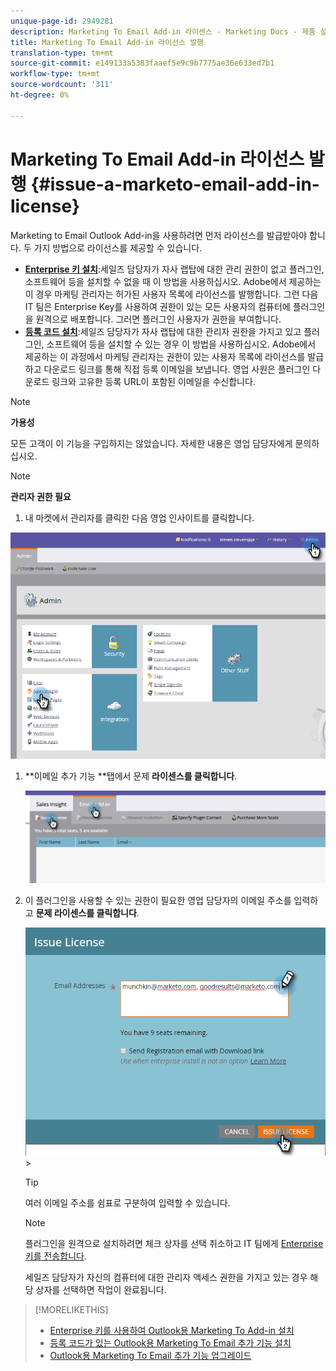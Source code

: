 ```yaml
---
unique-page-id: 2949281
description: Marketing To Email Add-in 라이센스 - Marketing Docs - 제품 설명서 문제
title: Marketing To Email Add-in 라이선스 발행
translation-type: tm+mt
source-git-commit: e149133a5383faaef5e9c9b7775ae36e633ed7b1
workflow-type: tm+mt
source-wordcount: '311'
ht-degree: 0%

---
```



# Marketing To Email Add-in 라이선스 발행 {#issue-a-marketo-email-add-in-license}

Marketing to Email Outlook Add-in을 사용하려면 먼저 라이선스를 발급받아야 합니다. 두 가지 방법으로 라이선스를 제공할 수 있습니다.

* **[Enterprise 키 설치](install-the-marketo-add-in-for-outlook-with-an-enterprise-key.md)**:세일즈 담당자가 자사 랩탑에 대한 관리 권한이 없고 플러그인, 소프트웨어 등을 설치할 수 없을 때 이 방법을 사용하십시오. Adobe에서 제공하는 이 경우 마케팅 관리자는 허가된 사용자 목록에 라이선스를 발행합니다. 그런 다음 IT 팀은 Enterprise Key를 사용하여 권한이 있는 모든 사용자의 컴퓨터에 플러그인을 원격으로 배포합니다. 그러면 플러그인 사용자가 권한을 부여합니다.
* **[등록 코드 설치](install-the-marketo-email-add-in-for-outlook-with-a-registration-code.md)**:세일즈 담당자가 자사 랩탑에 대한 관리자 권한을 가지고 있고 플러그인, 소프트웨어 등을 설치할 수 있는 경우 이 방법을 사용하십시오. Adobe에서 제공하는 이 과정에서 마케팅 관리자는 권한이 있는 사용자 목록에 라이선스를 발급하고 다운로드 링크를 통해 직접 등록 이메일을 보냅니다. 영업 사원은 플러그인 다운로드 링크와 고유한 등록 URL이 포함된 이메일을 수신합니다.

>[!NOTE]
>
>**가용성**
>
>모든 고객이 이 기능을 구입하지는 않았습니다. 자세한 내용은 영업 담당자에게 문의하십시오.

>[!NOTE]
>
>**관리자 권한 필요**

1. 내 마켓에서 관리자를 클릭한 다음 영업 인사이트를 클릭합니다.

![](assets/image2015-7-20-17-3a48-3a17.png)

1. **이메일 추가 기능 **탭에서 문제 **라이센스를 클릭합니다**.

   ![](assets/image2016-7-22-10-3a20-3a15.png)

1. 이 플러그인을 사용할 수 있는 권한이 필요한 영업 담당자의 이메일 주소를 입력하고 **문제 라이센스를 클릭합니다**.

   ![](assets/image2016-8-31-9-3a37-3a8.png)>

   >[!TIP]
   >
   >여러 이메일 주소를 쉼표로 구분하여 입력할 수 있습니다.

   >[!NOTE]
   >
   >플러그인을 원격으로 설치하려면 체크 상자를 선택 취소하고 IT 팀에게 [Enterprise 키를 전송합니다](http://docs.marketo.com/display/DOCS/Install+the+Marketo+Add-in+for+Outlook+with+an+Enterprise+Key).
   >
   >세일즈 담당자가 자신의 컴퓨터에 대한 관리자 액세스 권한을 가지고 있는 경우 해당 상자를 선택하면 작업이 완료됩니다.

>[!MORELIKETHIS]
>
>* [Enterprise 키를 사용하여 Outlook용 Marketing To Add-in 설치](install-the-marketo-add-in-for-outlook-with-an-enterprise-key.md)
>* [등록 코드가 있는 Outlook용 Marketing To Email 추가 기능 설치](install-the-marketo-email-add-in-for-outlook-with-a-registration-code.md)
>* [Outlook용 Marketing To Email 추가 기능 업그레이드](upgrade-your-marketo-email-add-in-for-outlook.md)

